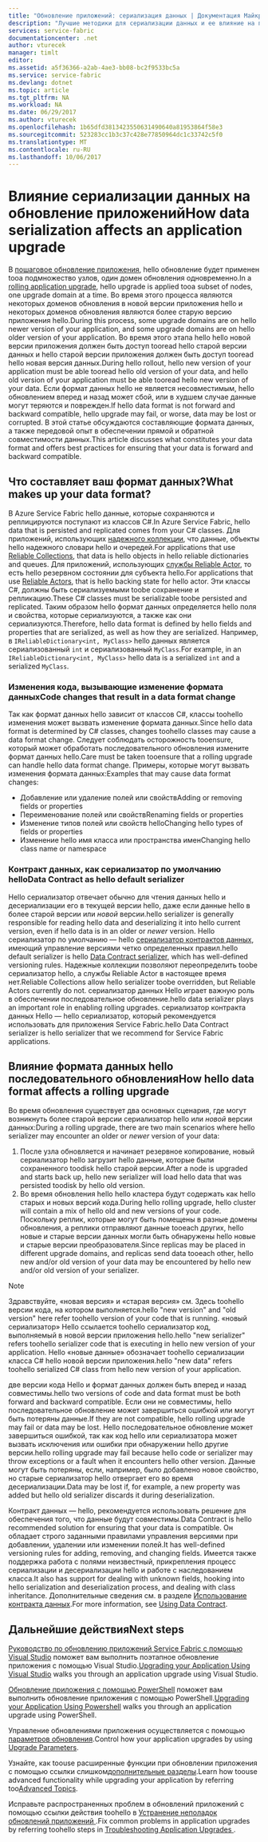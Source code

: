 ```yaml
---
title: "Обновление приложений: сериализация данных | Документация Майкрософт"
description: "Лучшие методики для сериализации данных и ее влияние на последовательные обновления приложений."
services: service-fabric
documentationcenter: .net
author: vturecek
manager: timlt
editor: 
ms.assetid: a5f36366-a2ab-4ae3-bb08-bc2f9533bc5a
ms.service: service-fabric
ms.devlang: dotnet
ms.topic: article
ms.tgt_pltfrm: NA
ms.workload: NA
ms.date: 06/29/2017
ms.author: vturecek
ms.openlocfilehash: 1b65dfd3813423550631490640a81953864f58e3
ms.sourcegitcommit: 523283cc1b3c37c428e77850964dc1c33742c5f0
ms.translationtype: MT
ms.contentlocale: ru-RU
ms.lasthandoff: 10/06/2017
---
```

# <a name="how-data-serialization-affects-an-application-upgrade"></a><span data-ttu-id="f11a5-103">Влияние сериализации данных на обновление приложений</span><span class="sxs-lookup"><span data-stu-id="f11a5-103">How data serialization affects an application upgrade</span></span>
<span data-ttu-id="f11a5-104">В [пошаговое обновление приложения](service-fabric-application-upgrade.md), hello обновление будет применен tooa подмножество узлов, один домен обновления одновременно.</span><span class="sxs-lookup"><span data-stu-id="f11a5-104">In a [rolling application upgrade](service-fabric-application-upgrade.md), hello upgrade is applied tooa subset of nodes, one upgrade domain at a time.</span></span> <span data-ttu-id="f11a5-105">Во время этого процесса являются некоторых доменов обновления в новой версии приложения hello и некоторых доменов обновления являются более старую версию приложения hello.</span><span class="sxs-lookup"><span data-stu-id="f11a5-105">During this process, some upgrade domains are on hello newer version of your application, and some upgrade domains are on hello older version of your application.</span></span> <span data-ttu-id="f11a5-106">Во время этого этапа hello hello новой версии приложения должен быть доступ tooread hello старой версии данных и hello старой версии приложения должен быть доступ tooread hello новая версия данных.</span><span class="sxs-lookup"><span data-stu-id="f11a5-106">During hello rollout, hello new version of your application must be able tooread hello old version of your data, and hello old version of your application must be able tooread hello new version of your data.</span></span> <span data-ttu-id="f11a5-107">Если формат данных hello не является несовместимым, hello обновлением вперед и назад может сбой, или в худшем случае данные могут теряются и поврежден.</span><span class="sxs-lookup"><span data-stu-id="f11a5-107">If hello data format is not forward and backward compatible, hello upgrade may fail, or worse, data may be lost or corrupted.</span></span> <span data-ttu-id="f11a5-108">В этой статье обсуждаются составляющие формата данных, а также передовой опыт в обеспечении прямой и обратной совместимости данных.</span><span class="sxs-lookup"><span data-stu-id="f11a5-108">This article discusses what constitutes your data format and offers best practices for ensuring that your data is forward and backward compatible.</span></span>

## <a name="what-makes-up-your-data-format"></a><span data-ttu-id="f11a5-109">Что составляет ваш формат данных?</span><span class="sxs-lookup"><span data-stu-id="f11a5-109">What makes up your data format?</span></span>
<span data-ttu-id="f11a5-110">В Azure Service Fabric hello данные, которые сохраняются и реплицируются поступают из классов C#.</span><span class="sxs-lookup"><span data-stu-id="f11a5-110">In Azure Service Fabric, hello data that is persisted and replicated comes from your C# classes.</span></span> <span data-ttu-id="f11a5-111">Для приложений, использующих [надежного коллекции](service-fabric-reliable-services-reliable-collections.md), что данные, объекты hello надежного словари hello и очередей.</span><span class="sxs-lookup"><span data-stu-id="f11a5-111">For applications that use [Reliable Collections](service-fabric-reliable-services-reliable-collections.md), that data is hello objects in hello reliable dictionaries and queues.</span></span> <span data-ttu-id="f11a5-112">Для приложений, использующих [службы Reliable Actor](service-fabric-reliable-actors-introduction.md), то есть hello резервном состоянии для субъекта hello.</span><span class="sxs-lookup"><span data-stu-id="f11a5-112">For applications that use [Reliable Actors](service-fabric-reliable-actors-introduction.md), that is hello backing state for hello actor.</span></span> <span data-ttu-id="f11a5-113">Эти классы C#, должны быть сериализуемыми toobe сохранение и репликацию.</span><span class="sxs-lookup"><span data-stu-id="f11a5-113">These C# classes must be serializable toobe persisted and replicated.</span></span> <span data-ttu-id="f11a5-114">Таким образом hello формат данных определяется hello поля и свойства, которые сериализуются, а также как они сериализуются.</span><span class="sxs-lookup"><span data-stu-id="f11a5-114">Therefore, hello data format is defined by hello fields and properties that are serialized, as well as how they are serialized.</span></span> <span data-ttu-id="f11a5-115">Например, в `IReliableDictionary<int, MyClass>` hello данных является сериализованный `int` и сериализованный `MyClass`.</span><span class="sxs-lookup"><span data-stu-id="f11a5-115">For example, in an `IReliableDictionary<int, MyClass>` hello data is a serialized `int` and a serialized `MyClass`.</span></span>

### <a name="code-changes-that-result-in-a-data-format-change"></a><span data-ttu-id="f11a5-116">Изменения кода, вызывающие изменение формата данных</span><span class="sxs-lookup"><span data-stu-id="f11a5-116">Code changes that result in a data format change</span></span>
<span data-ttu-id="f11a5-117">Так как формат данных hello зависит от классов C#, классы toohello изменения может вызвать изменение формата данных.</span><span class="sxs-lookup"><span data-stu-id="f11a5-117">Since hello data format is determined by C# classes, changes toohello classes may cause a data format change.</span></span> <span data-ttu-id="f11a5-118">Следует соблюдать осторожность tooensure, который может обработать последовательного обновления измените формат данных hello.</span><span class="sxs-lookup"><span data-stu-id="f11a5-118">Care must be taken tooensure that a rolling upgrade can handle hello data format change.</span></span> <span data-ttu-id="f11a5-119">Примеры, которые могут вызвать изменения формата данных:</span><span class="sxs-lookup"><span data-stu-id="f11a5-119">Examples that may cause data format changes:</span></span>

* <span data-ttu-id="f11a5-120">Добавление или удаление полей или свойств</span><span class="sxs-lookup"><span data-stu-id="f11a5-120">Adding or removing fields or properties</span></span>
* <span data-ttu-id="f11a5-121">Переименование полей или свойств</span><span class="sxs-lookup"><span data-stu-id="f11a5-121">Renaming fields or properties</span></span>
* <span data-ttu-id="f11a5-122">Изменение типов полей или свойств hello</span><span class="sxs-lookup"><span data-stu-id="f11a5-122">Changing hello types of fields or properties</span></span>
* <span data-ttu-id="f11a5-123">Изменение hello имя класса или пространства имен</span><span class="sxs-lookup"><span data-stu-id="f11a5-123">Changing hello class name or namespace</span></span>

### <a name="data-contract-as-hello-default-serializer"></a><span data-ttu-id="f11a5-124">Контракт данных, как сериализатор по умолчанию hello</span><span class="sxs-lookup"><span data-stu-id="f11a5-124">Data Contract as hello default serializer</span></span>
<span data-ttu-id="f11a5-125">Hello сериализатор отвечает обычно для чтения данных hello и десериализации его в текущей версии hello, даже если данные hello в более старой версии или *новой* версии.</span><span class="sxs-lookup"><span data-stu-id="f11a5-125">hello serializer is generally responsible for reading hello data and deserializing it into hello current version, even if hello data is in an older or *newer* version.</span></span> <span data-ttu-id="f11a5-126">Hello сериализатор по умолчанию — hello [сериализатор контрактов данных](https://msdn.microsoft.com/library/ms733127.aspx), имеющий управление версиями четко определенных правил.</span><span class="sxs-lookup"><span data-stu-id="f11a5-126">hello default serializer is hello [Data Contract serializer](https://msdn.microsoft.com/library/ms733127.aspx), which has well-defined versioning rules.</span></span> <span data-ttu-id="f11a5-127">Надежные коллекции позволяют переопределить toobe сериализатор hello, а службы Reliable Actor в настоящее время нет.</span><span class="sxs-lookup"><span data-stu-id="f11a5-127">Reliable Collections allow hello serializer toobe overridden, but Reliable Actors currently do not.</span></span> <span data-ttu-id="f11a5-128">сериализатор данных Hello играет важную роль в обеспечении последовательное обновление.</span><span class="sxs-lookup"><span data-stu-id="f11a5-128">hello data serializer plays an important role in enabling rolling upgrades.</span></span> <span data-ttu-id="f11a5-129">сериализатор контракта данных Hello — hello сериализатор, который рекомендуется использовать для приложения Service Fabric.</span><span class="sxs-lookup"><span data-stu-id="f11a5-129">hello Data Contract serializer is hello serializer that we recommend for Service Fabric applications.</span></span>

## <a name="how-hello-data-format-affects-a-rolling-upgrade"></a><span data-ttu-id="f11a5-130">Влияние формата данных hello последовательного обновления</span><span class="sxs-lookup"><span data-stu-id="f11a5-130">How hello data format affects a rolling upgrade</span></span>
<span data-ttu-id="f11a5-131">Во время обновления существует два основных сценария, где могут возникнуть более старой версии сериализатор hello или *новой* версии данных:</span><span class="sxs-lookup"><span data-stu-id="f11a5-131">During a rolling upgrade, there are two main scenarios where hello serializer may encounter an older or *newer* version of your data:</span></span>

1. <span data-ttu-id="f11a5-132">После узла обновляется и начинает резервное копирование, новый сериализатор hello загрузит hello данные, которые были сохраненного toodisk hello старой версии.</span><span class="sxs-lookup"><span data-stu-id="f11a5-132">After a node is upgraded and starts back up, hello new serializer will load hello data that was persisted toodisk by hello old version.</span></span>
2. <span data-ttu-id="f11a5-133">Во время обновления hello hello кластера будут содержать как hello старых и новых версий кода.</span><span class="sxs-lookup"><span data-stu-id="f11a5-133">During hello rolling upgrade, hello cluster will contain a mix of hello old and new versions of your code.</span></span> <span data-ttu-id="f11a5-134">Поскольку реплик, которые могут быть помещены в разные домены обновления, а реплики отправляют данные tooeach других, hello новые и старые версии данных могли быть обнаружены hello новые и старые версии преобразователя.</span><span class="sxs-lookup"><span data-stu-id="f11a5-134">Since replicas may be placed in different upgrade domains, and replicas send data tooeach other, hello new and/or old version of your data may be encountered by hello new and/or old version of your serializer.</span></span>

> [!NOTE]
> <span data-ttu-id="f11a5-135">Здравствуйте, «новая версия» и «старая версия» см. Здесь toohello версии кода, на котором выполняется.</span><span class="sxs-lookup"><span data-stu-id="f11a5-135">hello "new version" and "old version" here refer toohello version of your code that is running.</span></span> <span data-ttu-id="f11a5-136">«новый сериализатор» Hello ссылается toohello сериализатор код, выполняемый в новой версии приложения hello.</span><span class="sxs-lookup"><span data-stu-id="f11a5-136">hello "new serializer" refers toohello serializer code that is executing in hello new version of your application.</span></span> <span data-ttu-id="f11a5-137">Hello «новые данные» обозначает toohello сериализации класса C# hello новой версии приложения.</span><span class="sxs-lookup"><span data-stu-id="f11a5-137">hello "new data" refers toohello serialized C# class from hello new version of your application.</span></span>
> 
> 

<span data-ttu-id="f11a5-138">две версии кода Hello и формат данных должен быть вперед и назад совместимы.</span><span class="sxs-lookup"><span data-stu-id="f11a5-138">hello two versions of code and data format must be both forward and backward compatible.</span></span> <span data-ttu-id="f11a5-139">Если они не совместимы, hello последовательное обновление может завершиться ошибкой или могут быть потеряны данные.</span><span class="sxs-lookup"><span data-stu-id="f11a5-139">If they are not compatible, hello rolling upgrade may fail or data may be lost.</span></span> <span data-ttu-id="f11a5-140">Hello последовательное обновление может завершиться ошибкой, так как код hello или сериализатора может вызвать исключения или ошибки при обнаружении hello другие версии.</span><span class="sxs-lookup"><span data-stu-id="f11a5-140">hello rolling upgrade may fail because hello code or serializer may throw exceptions or a fault when it encounters hello other version.</span></span> <span data-ttu-id="f11a5-141">Данные могут быть потеряны, если, например, было добавлено новое свойство, но старые сериализатор hello отвергает его во время десериализации.</span><span class="sxs-lookup"><span data-stu-id="f11a5-141">Data may be lost if, for example, a new property was added but hello old serializer discards it during deserialization.</span></span>

<span data-ttu-id="f11a5-142">Контракт данных — hello, рекомендуется использовать решение для обеспечения того, что данные будут совместимы.</span><span class="sxs-lookup"><span data-stu-id="f11a5-142">Data Contract is hello recommended solution for ensuring that your data is compatible.</span></span> <span data-ttu-id="f11a5-143">Он обладает строго заданными правилами управления версиями при добавлении, удалении или изменении полей.</span><span class="sxs-lookup"><span data-stu-id="f11a5-143">It has well-defined versioning rules for adding, removing, and changing fields.</span></span> <span data-ttu-id="f11a5-144">Имеется также поддержка работа с полями неизвестный, прикрепления процесс сериализации и десериализации hello и работе с наследованием класса.</span><span class="sxs-lookup"><span data-stu-id="f11a5-144">It also has support for dealing with unknown fields, hooking into hello serialization and deserialization process, and dealing with class inheritance.</span></span> <span data-ttu-id="f11a5-145">Дополнительные сведения см. в разделе [Использование контракта данных](https://msdn.microsoft.com/library/ms733127.aspx).</span><span class="sxs-lookup"><span data-stu-id="f11a5-145">For more information, see [Using Data Contract](https://msdn.microsoft.com/library/ms733127.aspx).</span></span>

## <a name="next-steps"></a><span data-ttu-id="f11a5-146">Дальнейшие действия</span><span class="sxs-lookup"><span data-stu-id="f11a5-146">Next steps</span></span>
<span data-ttu-id="f11a5-147">[Руководство по обновлению приложений Service Fabric с помощью Visual Studio](service-fabric-application-upgrade-tutorial.md) поможет вам выполнить поэтапное обновление приложения с помощью Visual Studio.</span><span class="sxs-lookup"><span data-stu-id="f11a5-147">[Upgrading your Application Using Visual Studio](service-fabric-application-upgrade-tutorial.md) walks you through an application upgrade using Visual Studio.</span></span>

<span data-ttu-id="f11a5-148">[Обновление приложения с помощью PowerShell](service-fabric-application-upgrade-tutorial-powershell.md) поможет вам выполнить обновление приложения с помощью PowerShell.</span><span class="sxs-lookup"><span data-stu-id="f11a5-148">[Upgrading your Application Using Powershell](service-fabric-application-upgrade-tutorial-powershell.md) walks you through an application upgrade using PowerShell.</span></span>

<span data-ttu-id="f11a5-149">Управление обновлениями приложения осуществляется с помощью [параметров обновления](service-fabric-application-upgrade-parameters.md).</span><span class="sxs-lookup"><span data-stu-id="f11a5-149">Control how your application upgrades by using [Upgrade Parameters](service-fabric-application-upgrade-parameters.md).</span></span>

<span data-ttu-id="f11a5-150">Узнайте, как toouse расширенные функции при обновлении приложения с помощью ссылки слишком[дополнительные разделы](service-fabric-application-upgrade-advanced.md).</span><span class="sxs-lookup"><span data-stu-id="f11a5-150">Learn how toouse advanced functionality while upgrading your application by referring too[Advanced Topics](service-fabric-application-upgrade-advanced.md).</span></span>

<span data-ttu-id="f11a5-151">Исправьте распространенных проблем в обновлений приложений с помощью ссылки действия toohello в [Устранение неполадок обновлений приложений ](service-fabric-application-upgrade-troubleshooting.md).</span><span class="sxs-lookup"><span data-stu-id="f11a5-151">Fix common problems in application upgrades by referring toohello steps in [Troubleshooting Application Upgrades ](service-fabric-application-upgrade-troubleshooting.md).</span></span>

